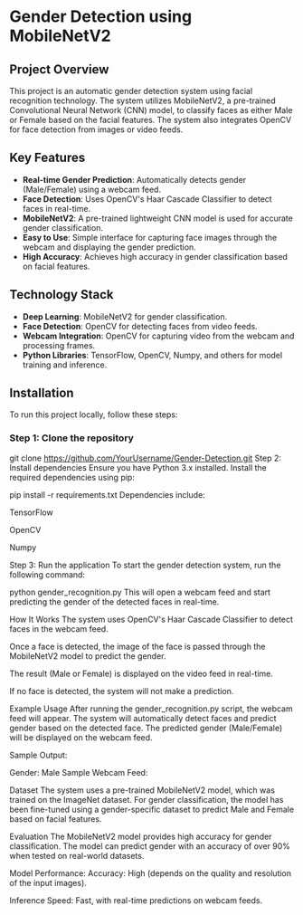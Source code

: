 # Gender Detection using MobileNetV2

## Project Overview
This project is an automatic gender detection system using facial recognition technology. The system utilizes MobileNetV2, a pre-trained Convolutional Neural Network (CNN) model, to classify faces as either Male or Female based on the facial features. The system also integrates OpenCV for face detection from images or video feeds.

## Key Features
- **Real-time Gender Prediction**: Automatically detects gender (Male/Female) using a webcam feed.
- **Face Detection**: Uses OpenCV's Haar Cascade Classifier to detect faces in real-time.
- **MobileNetV2**: A pre-trained lightweight CNN model is used for accurate gender classification.
- **Easy to Use**: Simple interface for capturing face images through the webcam and displaying the gender prediction.
- **High Accuracy**: Achieves high accuracy in gender classification based on facial features.

## Technology Stack
- **Deep Learning**: MobileNetV2 for gender classification.
- **Face Detection**: OpenCV for detecting faces from video feeds.
- **Webcam Integration**: OpenCV for capturing video from the webcam and processing frames.
- **Python Libraries**: TensorFlow, OpenCV, Numpy, and others for model training and inference.

## Installation

To run this project locally, follow these steps:

### Step 1: Clone the repository

git clone https://github.com/YourUsername/Gender-Detection.git
Step 2: Install dependencies
Ensure you have Python 3.x installed. Install the required dependencies using pip:


pip install -r requirements.txt
Dependencies include:

TensorFlow

OpenCV

Numpy

Step 3: Run the application
To start the gender detection system, run the following command:


python gender_recognition.py
This will open a webcam feed and start predicting the gender of the detected faces in real-time.

How It Works
The system uses OpenCV's Haar Cascade Classifier to detect faces in the webcam feed.

Once a face is detected, the image of the face is passed through the MobileNetV2 model to predict the gender.

The result (Male or Female) is displayed on the video feed in real-time.

If no face is detected, the system will not make a prediction.

Example Usage
After running the gender_recognition.py script, the webcam feed will appear. The system will automatically detect faces and predict gender based on the detected face. The predicted gender (Male/Female) will be displayed on the webcam feed.

Sample Output:

Gender: Male
Sample Webcam Feed:

Dataset
The system uses a pre-trained MobileNetV2 model, which was trained on the ImageNet dataset. For gender classification, the model has been fine-tuned using a gender-specific dataset to predict Male and Female based on facial features.

Evaluation
The MobileNetV2 model provides high accuracy for gender classification. The model can predict gender with an accuracy of over 90% when tested on real-world datasets.

Model Performance:
Accuracy: High (depends on the quality and resolution of the input images).

Inference Speed: Fast, with real-time predictions on webcam feeds.
